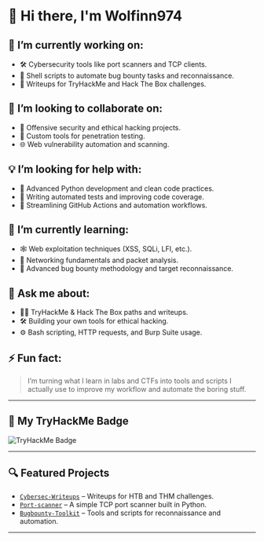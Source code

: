 # 👋 Hi there, I'm Wolfinn974

## 🔭 I’m currently working on:
- 🛠️ Cybersecurity tools like port scanners and TCP clients.
- 🐚 Shell scripts to automate bug bounty tasks and reconnaissance.
- 📓 Writeups for TryHackMe and Hack The Box challenges.

## 🤝 I’m looking to collaborate on:
- 🔐 Offensive security and ethical hacking projects.
- 🧰 Custom tools for penetration testing.
- 🌐 Web vulnerability automation and scanning.

## 💡 I’m looking for help with:
- 🐍 Advanced Python development and clean code practices.
- 🧪 Writing automated tests and improving code coverage.
- 🔄 Streamlining GitHub Actions and automation workflows.

## 🌱 I’m currently learning:
- 🕸️ Web exploitation techniques (XSS, SQLi, LFI, etc.).
- 📡 Networking fundamentals and packet analysis.
- 🧠 Advanced bug bounty methodology and target reconnaissance.

## 💬 Ask me about:
- 🧑‍💻 TryHackMe & Hack The Box paths and writeups.
- 🛠️ Building your own tools for ethical hacking.
- ⚙️ Bash scripting, HTTP requests, and Burp Suite usage.

## ⚡ Fun fact:
> I’m turning what I learn in labs and CTFs into tools and scripts I actually use to improve my workflow and automate the boring stuff.

---

## 🏅 My TryHackMe Badge

![TryHackMe Badge](https://tryhackme-badges.s3.amazonaws.com/3609356.png)

---

## 🔍 Featured Projects

- [`Cybersec-Writeups`](https://github.com/Wolfinn974/Cybersec-Writeups) – Writeups for HTB and THM challenges.
- [`Port-scanner`](https://github.com/Wolfinn974/Port-scanner) – A simple TCP port scanner built in Python.
- [`Bugbounty-Toolkit`](https://github.com/Wolfinn974/Bugbounty-Toolkit) – Tools and scripts for reconnaissance and automation.

---

<!-- ## 📫 Contact Me

- 📧 Email: [your.email@example.com](mailto:your.email@example.com)
- 💬 Discord: `Wolfinn974#1234`

---
-->



